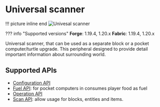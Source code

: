 # Universal scanner

!!! picture inline end
    ![Univesal scanner](universal_scanner.png)

??? info "Supported versions"
    **Forge**: 1.19.4, 1.20.x
    **Fabric**: 1.19.4, 1.20.x

Universal scanner, that can be used as a separate block or a pocket computer/turtle upgrade. This peripheral designed to provide detail important information about surrounding world.

## Supported APIs

- [Configuration API](configuration.md)
- [Fuel API](fuel.md): for pocket computers in consumes player food as fuel
- [Operation API](operation.md)
- [Scan API](scan.md): allow usage for blocks, entities and items.

